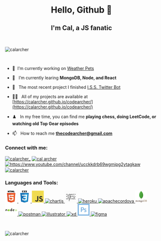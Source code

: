 <h1 align="center">Hello, Github 👋</h1>
<h2 align="center">I'm Cal, a JS fanatic</h2>

<br>

<p ><img align="center" src="https://github-readme-streak-stats.herokuapp.com/?user=calarcher&" alt="calarcher" /></p>

<br>

- 🔭&nbsp;  I’m currently working on [Weather Pets](https://github.com/octoshrimpy/weather-pets)

- 🌱 &nbsp; I’m currently learing **MongoDB, Node, and React**

- 🏁 &nbsp; The most recent project I finished [I.S.S. Twitter Bot](https://github.com/CalArcher/ISS-Twitter-Bot)

- 👨‍💻 &nbsp; All of my projects are available at [https://calarcher.github.io/codearcher/](https://calarcher.github.io/codearcher/)

- ♟️ &nbsp; In my free time, you can find me **playing chess, doing LeetCode, or watching old Top Gear episodes**

- 📫 &nbsp; How to reach me **thecodearcher@gmail.com**

<h3 align="left">Connect with me:</h3>
<p align="left">
<a href="https://twitter.com/calarcher_" target="blank"><img align="center" src="https://raw.githubusercontent.com/rahuldkjain/github-profile-readme-generator/master/src/images/icons/Social/twitter.svg" alt="calarcher_" height="30" width="40" /></a>
<a href="www.linkedin.com/in/calarcher" target="blank"><img align="center" src="https://raw.githubusercontent.com/rahuldkjain/github-profile-readme-generator/master/src/images/icons/Social/linked-in-alt.svg" alt="cal archer" height="30" width="40" /></a>
<a href="https://www.youtube.com/channel/UCCKKDRB69WgMIPg2yTAGkAw" target="blank"><img align="center" src="https://raw.githubusercontent.com/rahuldkjain/github-profile-readme-generator/master/src/images/icons/Social/youtube.svg" alt="https://www.youtube.com/channel/ucckkdrb69wgmipg2ytagkaw" height="30" width="40" /></a>
<a href="https://www.leetcode.com/calarcher" target="blank"><img align="center" src="https://raw.githubusercontent.com/rahuldkjain/github-profile-readme-generator/master/src/images/icons/Social/leet-code.svg" alt="calarcher" height="30" width="40" /></a>
</p>

<h3 align="left">Languages and Tools:</h3>
<p align="left"> 
<a href="https://www.w3.org/html/" target="_blank" rel="noreferrer"> <img src="https://raw.githubusercontent.com/devicons/devicon/master/icons/html5/html5-original-wordmark.svg" alt="html5" width="40" height="40"/> </a> 
<a href="https://www.w3schools.com/css/" target="_blank" rel="noreferrer"> <img src="https://raw.githubusercontent.com/devicons/devicon/master/icons/css3/css3-original-wordmark.svg" alt="css3" width="40" height="40"/> </a> 
<a href="https://developer.mozilla.org/en-US/docs/Web/JavaScript" target="_blank" rel="noreferrer"> <img src="https://raw.githubusercontent.com/devicons/devicon/master/icons/javascript/javascript-original.svg" alt="javascript" width="40" height="40"/> </a> 
<a href="https://www.chartjs.org" target="_blank" rel="noreferrer"> <img src="https://www.chartjs.org/media/logo-title.svg" alt="chartjs" width="40" height="40"/> </a> 
<a href="https://expressjs.com" target="_blank" rel="noreferrer"> <img src="https://raw.githubusercontent.com/CalArcher/icons/main/express/expressLogo.svg" alt="git" width="40" height="40"/> </a> 
<a href="https://heroku.com" target="_blank" rel="noreferrer"> <img src="https://www.vectorlogo.zone/logos/heroku/heroku-icon.svg" alt="heroku" width="40" height="40"/> </a> 
<a href="https://cordova.apache.org/" target="_blank" rel="noreferrer"> <img src="https://www.vectorlogo.zone/logos/apache_cordova/apache_cordova-icon.svg" alt="apachecordova" width="40" height="40"/> </a> 
<a href="https://www.mongodb.com/" target="_blank" rel="noreferrer"> <img src="https://raw.githubusercontent.com/devicons/devicon/master/icons/mongodb/mongodb-original-wordmark.svg" alt="mongodb" width="40" height="40"/> </a> 
<a href="https://nodejs.org" target="_blank" rel="noreferrer"> <img src="https://raw.githubusercontent.com/devicons/devicon/master/icons/nodejs/nodejs-original-wordmark.svg" alt="nodejs" width="40" height="40"/> </a> 
<a href="https://postman.com" target="_blank" rel="noreferrer"> <img src="https://www.vectorlogo.zone/logos/getpostman/getpostman-icon.svg" alt="postman" width="40" height="40"/> </a> 
<a href="https://www.adobe.com/in/products/illustrator.html" target="_blank" rel="noreferrer"> <img src="https://www.vectorlogo.zone/logos/adobe_illustrator/adobe_illustrator-icon.svg" alt="illustrator" width="40" height="40"/> </a> 
<a href="https://www.adobe.com/products/xd.html" target="_blank" rel="noreferrer"> <img src="https://cdn.worldvectorlogo.com/logos/adobe-xd.svg" alt="xd" width="40" height="40"/> </a> 
<a href="https://www.photoshop.com/en" target="_blank" rel="noreferrer"> <img src="https://raw.githubusercontent.com/devicons/devicon/master/icons/photoshop/photoshop-line.svg" alt="photoshop" width="40" height="40"/> </a> 
<a href="https://www.figma.com/" target="_blank" rel="noreferrer"> <img src="https://www.vectorlogo.zone/logos/figma/figma-icon.svg" alt="figma" width="40" height="40"/> </a> 
</p>

<br>

<p><img align="center" src="https://github-readme-stats.vercel.app/api/top-langs?username=calarcher&show_icons=true&locale=en&layout=compact" alt="calarcher" /></p>


